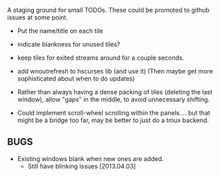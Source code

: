 
A staging ground for small TODOs.  These could be promoted to github
issues at some point.

 * Put the name/title on each tile
 * indicate blankness for unused tiles?
 * keep tiles for exited streams around for a couple seconds.

 * add wnoutrefresh to hscurses lib (and use it) 
   (Then maybe get more sophisticated about when to do updates)

 * Rather than always having a dense packing of tiles (deleting the
   last window), allow "gaps" in the middle, to avoid unnecessary
   shifting.

 * Could implement scroll-wheel scrolling within the panels.... but
   that might be a bridge too far, may be better to just do a tmux
   backend.
 
BUGS
---- 

 * Existing windows blank when new ones are added.
   - Still have blinking issues [2013.04.03] 

